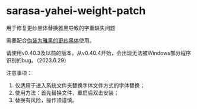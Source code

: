 # sarasa-yahei-weight-patch

用于修复更纱黑体替换雅黑导致的字重缺失问题

需要配合[伪装为雅黑的更纱黑体](https://github.com/codehz/YaHei-Build)使用。

请使用v0.40.3及以前的版本，从v0.40.4开始，会出现无法被Windows部分程序识别的bug。（2023.6.29）

注意事项：

1. 仅适用于进入系统文件夹替换字体文件方式的字体替换；
2. 使用方法：首先替换文件，重启后双击安装；
3. 替换有风险，操作须谨慎。
